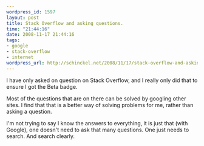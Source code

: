 ```yaml
--- 
wordpress_id: 1597
layout: post
title: Stack Overflow and asking questions.
time: "21:44:16"
date: 2008-11-17 21:44:16
tags: 
- google
- stack-overflow
- internet
wordpress_url: http://schinckel.net/2008/11/17/stack-overflow-and-asking-questions/
---
```

I have only asked on question on Stack Overflow, and I really only did that to ensure I got the Beta badge.

Most of the questions that are on there can be solved by googling other sites. I find that that is a better way of solving problems for me, rather than asking a question.

I'm not trying to say I know the answers to everything, it is just that (with Google), one doesn't need to ask that many questions. One just needs to search. And search clearly.
